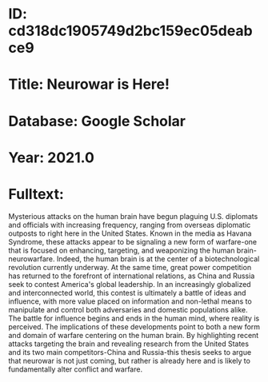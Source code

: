 # ID: cd318dc1905749d2bc159ec05deabce9
# Title: Neurowar is Here!
# Database: Google Scholar
# Year: 2021.0
# Fulltext:
Mysterious attacks on the human brain have begun plaguing U.S. diplomats and officials with increasing frequency, ranging from overseas diplomatic outposts to right here in the United States.
Known in the media as Havana Syndrome, these attacks appear to be signaling a new form of warfare-one that is focused on enhancing, targeting, and weaponizing the human brain-neurowarfare.
Indeed, the human brain is at the center of a biotechnological revolution currently underway.
At the same time, great power competition has returned to the forefront of international relations, as China and Russia seek to contest America's global leadership.
In an increasingly globalized and interconnected world, this contest is ultimately a battle of ideas and influence, with more value placed on information and non-lethal means to manipulate and control both adversaries and domestic populations alike.
The battle for influence begins and ends in the human mind, where reality is perceived.
The implications of these developments point to both a new form and domain of warfare centering on the human brain.
By highlighting recent attacks targeting the brain and revealing research from the United States and its two main competitors-China and Russia-this thesis seeks to argue that neurowar is not just coming, but rather is already here and is likely to fundamentally alter conflict and warfare.